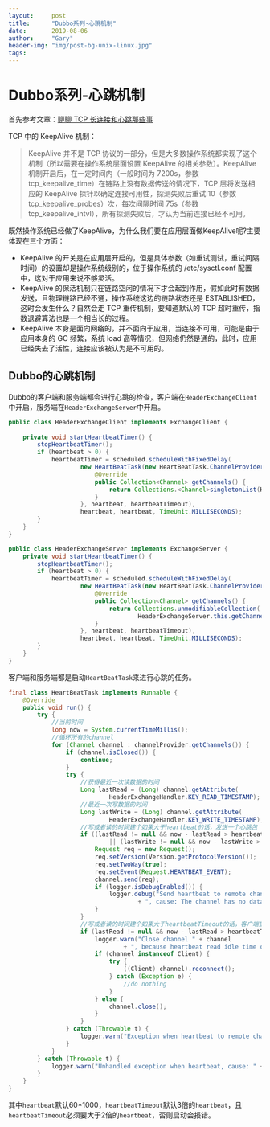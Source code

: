```yaml
---
layout:     post
title:      "Dubbo系列-心跳机制"
date:       2019-08-06
author:     "Gary"
header-img: "img/post-bg-unix-linux.jpg"
tags:
---
```


# Dubbo系列-心跳机制

首先参考文章：[聊聊 TCP 长连接和心跳那些事](https://www.cnkirito.moe/tcp-talk/)

TCP 中的 KeepAlive 机制：
> KeepAlive 并不是 TCP 协议的一部分，但是大多数操作系统都实现了这个机制（所以需要在操作系统层面设置 KeepAlive 的相关参数）。KeepAlive 机制开启后，在一定时间内（一般时间为 7200s，参数 tcp_keepalive_time）在链路上没有数据传送的情况下，TCP 层将发送相应的 KeepAlive 探针以确定连接可用性，探测失败后重试 10（参数 tcp_keepalive_probes）次，每次间隔时间 75s（参数 tcp_keepalive_intvl），所有探测失败后，才认为当前连接已经不可用。

既然操作系统已经做了KeepAlive，为什么我们要在应用层面做KeepAlive呢?主要体现在三个方面：

* KeepAlive 的开关是在应用层开启的，但是具体参数（如重试测试，重试间隔时间）的设置却是操作系统级别的，位于操作系统的 /etc/sysctl.conf 配置中，这对于应用来说不够灵活。
* KeepAlive 的保活机制只在链路空闲的情况下才会起到作用，假如此时有数据发送，且物理链路已经不通，操作系统这边的链路状态还是 ESTABLISHED，这时会发生什么？自然会走 TCP 重传机制，要知道默认的 TCP 超时重传，指数退避算法也是一个相当长的过程。
* KeepAlive 本身是面向网络的，并不面向于应用，当连接不可用，可能是由于应用本身的 GC 频繁，系统 load 高等情况，但网络仍然是通的，此时，应用已经失去了活性，连接应该被认为是不可用的。

## Dubbo的心跳机制

Dubbo的客户端和服务端都会进行心跳的检查，客户端在`HeaderExchangeClient`中开启，服务端在`HeaderExchangeServer`中开启。

```java
public class HeaderExchangeClient implements ExchangeClient {
    
    private void startHeartbeatTimer() {
        stopHeartbeatTimer();
        if (heartbeat > 0) {
            heartbeatTimer = scheduled.scheduleWithFixedDelay(
                    new HeartBeatTask(new HeartBeatTask.ChannelProvider() {
                        @Override
                        public Collection<Channel> getChannels() {
                            return Collections.<Channel>singletonList(HeaderExchangeClient.this);
                        }
                    }, heartbeat, heartbeatTimeout),
                    heartbeat, heartbeat, TimeUnit.MILLISECONDS);
        }
    }
}
```

```java
public class HeaderExchangeServer implements ExchangeServer {
    private void startHeartbeatTimer() {
        stopHeartbeatTimer();
        if (heartbeat > 0) {
            heartbeatTimer = scheduled.scheduleWithFixedDelay(
                    new HeartBeatTask(new HeartBeatTask.ChannelProvider() {
                        @Override
                        public Collection<Channel> getChannels() {
                            return Collections.unmodifiableCollection(
                                    HeaderExchangeServer.this.getChannels());
                        }
                    }, heartbeat, heartbeatTimeout),
                    heartbeat, heartbeat, TimeUnit.MILLISECONDS);
        }
    }
}
```

客户端和服务端都是启动`HeartBeatTask`来进行心跳的任务。

```java
final class HeartBeatTask implements Runnable {
    @Override
    public void run() {
        try {
            //当前时间
            long now = System.currentTimeMillis();
            //循环所有的channel
            for (Channel channel : channelProvider.getChannels()) {
                if (channel.isClosed()) {
                    continue;
                }
                try {
                    //获得最近一次读数据的时间
                    Long lastRead = (Long) channel.getAttribute(
                            HeaderExchangeHandler.KEY_READ_TIMESTAMP);
                    //最近一次写数据的时间
                    Long lastWrite = (Long) channel.getAttribute(
                            HeaderExchangeHandler.KEY_WRITE_TIMESTAMP);
                    //写或者读的时间建个如果大于heartbeat的话，发送一个心跳包
                    if ((lastRead != null && now - lastRead > heartbeat)
                            || (lastWrite != null && now - lastWrite > heartbeat)) {
                        Request req = new Request();
                        req.setVersion(Version.getProtocolVersion());
                        req.setTwoWay(true);
                        req.setEvent(Request.HEARTBEAT_EVENT);
                        channel.send(req);
                        if (logger.isDebugEnabled()) {
                            logger.debug("Send heartbeat to remote channel " + channel.getRemoteAddress()
                                    + ", cause: The channel has no data-transmission exceeds a heartbeat period: " + heartbeat + "ms");
                        }
                    }
                    //写或者读的时间建个如果大于heartbeatTimeout的话，客户端重新连接，服务端断开连接
                    if (lastRead != null && now - lastRead > heartbeatTimeout) {
                        logger.warn("Close channel " + channel
                                + ", because heartbeat read idle time out: " + heartbeatTimeout + "ms");
                        if (channel instanceof Client) {
                            try {
                                ((Client) channel).reconnect();
                            } catch (Exception e) {
                                //do nothing
                            }
                        } else {
                            channel.close();
                        }
                    }
                } catch (Throwable t) {
                    logger.warn("Exception when heartbeat to remote channel " + channel.getRemoteAddress(), t);
                }
            }
        } catch (Throwable t) {
            logger.warn("Unhandled exception when heartbeat, cause: " + t.getMessage(), t);
        }
    }
}

```

其中`heartbeat`默认60*1000，`heartbeatTimeout`默认3倍的`heartbeat`，且`heartbeatTimeout`必须要大于2倍的`heartbeat`，否则启动会报错。

